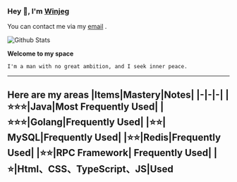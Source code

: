 ### Hey 👋, I'm [Winjeg][homePage]

You can contact me via my [email][myEmail] .

![Github Stats](https://github-readme-stats.vercel.app/api?username=winjeg&show_icons=true&theme=tokyonight)  

**Welcome to my space**

```
I'm a man with no great ambition, and I seek inner peace.
```

---

**Here are my areas**
|Items|Mastery|Notes|
|-|-|-|
|⭐⭐⭐|Java|Most Frequently Used|
|⭐⭐⭐|Golang|Frequently Used|
|⭐⭐| MySQL|Frequently Used|
|⭐⭐|Redis|Frequently Used|
|⭐⭐|RPC Framework| Frequently Used|
|⭐|Html、CSS、TypeScript、JS|Used
---


[homePage]: https://winjeg.github.io/
[myEmail]: mailto://winjeg@qq.com
